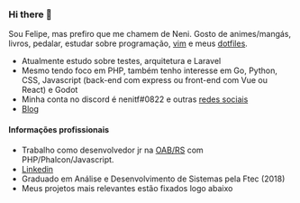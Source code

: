 ### Hi there 👋

Sou Felipe, mas prefiro que me chamem de Neni. Gosto de animes/mangás, livros, pedalar, estudar sobre programação, [vim](https://www.vim.org/) e meus [dotfiles](http://github.com/nenitf/dotfiles).

- Atualmente estudo sobre testes, arquitetura e Laravel
- Mesmo tendo foco em PHP, também tenho interesse em Go, Python, CSS, Javascript (back-end com express ou front-end com Vue ou React) e Godot
- Minha conta no discord é nenitf#0822 e outras [redes sociais](http://neni.dev/hub)
- [Blog](http://wtf.neni.dev)

#### Informações profissionais

- Trabalho como desenvolvedor jr na [OAB/RS](https://www.oabrs.org.br/) com PHP/Phalcon/Javascript.
- [Linkedin](https://www.linkedin.com/in/nenitf/)
- Graduado em Análise e Desenvolvimento de Sistemas pela Ftec (2018)
- Meus projetos mais relevantes estão fixados logo abaixo
